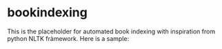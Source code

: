 bookindexing
============

This is the placeholder for automated book indexing with inspiration from python NLTK fràmework.
Here is a sample:

